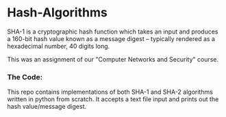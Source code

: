 # Hash-Algorithms

SHA-1 is a cryptographic hash function which takes an input and produces a 160-bit hash value known as a message digest – typically rendered as a hexadecimal number, 40 digits long.

This was an assignment of our "Computer Networks and Security" course.

### The Code:

This repo contains implementations of both SHA-1 and SHA-2 algorithms written in python from scratch. It accepts a text file input and prints out the hash value/message digest. 
